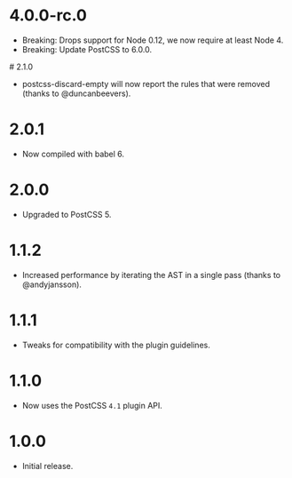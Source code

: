 # 4.0.0-rc.0

* Breaking: Drops support for Node 0.12, we now require at least Node 4.
* Breaking: Update PostCSS to 6.0.0.

# 2.1.0

* postcss-discard-empty will now report the rules that were removed
  (thanks to @duncanbeevers).

# 2.0.1

* Now compiled with babel 6.

# 2.0.0

* Upgraded to PostCSS 5.

# 1.1.2

* Increased performance by iterating the AST in a single pass
  (thanks to @andyjansson).

# 1.1.1

* Tweaks for compatibility with the plugin guidelines.

# 1.1.0

* Now uses the PostCSS `4.1` plugin API.

# 1.0.0

* Initial release.
